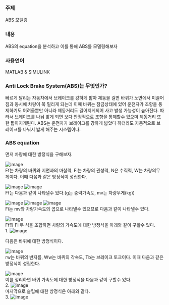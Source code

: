 <h3>주제</h3>
ABS 모델링
<h3>내용</h3>
ABS의 equation을 분석하고 이를 통해 ABS를 모델링해보자
<h3>사용언어</h3>  
MATLAB & SIMULINK

<h3>Anti Lock Brake System(ABS)는 무엇인가?</h3>
빠르게 달리는 자동차에서 브레이크를 강하게 밟아 제동을 걸면 바퀴가 노면에서 미끌어짐과 동시에 차량이 쭉 밀리게 되는데
이때 바퀴는 잠금상태에 있어 운전자가 조향을 통제하기도 어려울뿐만 아니라 제동거리도 길어지게되어 사고 발생 가능성이 높아진다.
따라서 브레이크를 나눠 밟게 되면 보다 안정적으로 조향을 통제할수 있으며 제동거리 또한 짧아지게된다.
ABS는 운전자가 브레이크를 강하게 밟았다 하더라도 자동적으로 브레이크를 나눠서 밟게 해주는 시스템이다.

<h3>ABS equation</h3>
먼저 차량에 대한 방정식을 구해보자.

![image](https://user-images.githubusercontent.com/87568714/207838567-5519928c-20d6-4bf0-99a4-43a4a5e94645.png)</br>
Ff는 차량의 바퀴와 지면과의 마찰력, Fi는 차량의 관성력, N은 수직력, W는 차량의무게이다.
이때 다음과 같은 방정식이 성립한다.

![image](https://user-images.githubusercontent.com/87568714/207834535-4ed7cad8-6d61-4bcc-ac9a-e69a0f681269.png) ![image](https://user-images.githubusercontent.com/87568714/207834635-1d298d76-db3e-4fc9-857a-0aa73ffe8aff.png)</br>
Ff는 다음과 같이 나타낼수 있다.(g는 중력가속도, mv는 차량무게(kg))

![image](https://user-images.githubusercontent.com/87568714/207835332-644ef0b7-af65-4f31-afdd-2dc585b5a744.png) ![image](https://user-images.githubusercontent.com/87568714/207835434-88b8a1d9-021f-4deb-8796-062fcd98e732.png) ![image](https://user-images.githubusercontent.com/87568714/207835507-4d2c0dc4-33b7-4ed2-81bc-fd6dbf47bff9.png)</br>
Fi는 mv와 차량가속도의 곱으로 나타낼수 있으므로 다음과 같이 나타낼수 있다.

![image](https://user-images.githubusercontent.com/87568714/207836191-0cfd896c-c808-477e-a72e-bb531d59734c.png)</br>
Ff와 Fi 두 식을 조합하면 차량의 가속도에 대한 방정식을 아래와 같이 구할수 있다.</br>
1.
![image](https://user-images.githubusercontent.com/87568714/207836771-92db2134-9ea3-4e54-8616-7e9333ab082c.png)</br>

다음은 바퀴에 대한 방정식이다.

![image](https://user-images.githubusercontent.com/87568714/207837124-c55f4b68-7dae-4f1e-86dd-a93b8b28a2e1.png)</br>
rw는 바퀴의 반지름, Ww는 바퀴의 각속도, Tb는 브레이크 토크이다.
이때 다음과 같은 방정식이 성립한다.

![image](https://user-images.githubusercontent.com/87568714/207837722-5ac4f315-7205-480a-9135-a1ceb2b78a26.png)</br>
이를 정리하면 바퀴 가속도에 대한 방정식을 다음과 같이 구할수 있다.</br>
2.
![image](https://user-images.githubusercontent.com/87568714/207837829-aea85628-0724-4d8f-916f-98dab4fdf1e8.png)</br>
마지막으로 슬립에 대한 방정식은 아래와 같다.</br>
3.
![image](https://user-images.githubusercontent.com/87568714/207838252-b1c96678-db71-451b-b74d-2c7931b07295.png)</br>
